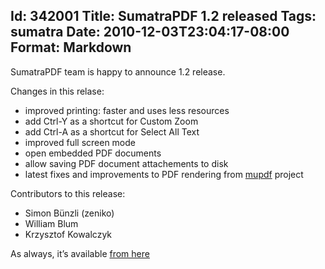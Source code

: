 Id: 342001
Title: SumatraPDF 1.2 released
Tags: sumatra
Date: 2010-12-03T23:04:17-08:00
Format: Markdown
--------------
SumatraPDF team is happy to announce 1.2 release.

Changes in this relase:

-   improved printing: faster and uses less resources
-   add Ctrl-Y as a shortcut for Custom Zoom
-   add Ctrl-A as a shortcut for Select All Text
-   improved full screen mode
-   open embedded PDF documents
-   allow saving PDF document attachements to disk
-   latest fixes and improvements to PDF rendering from
    [mupdf](http://mupdf.com/) project

Contributors to this release:

-   Simon Bünzli (zeniko)
-   William Blum
-   Krzysztof Kowalczyk

As always, it’s available [from
here](http://blog.kowalczyk.info/software/sumatrapdf/free-pdf-reader.html)
